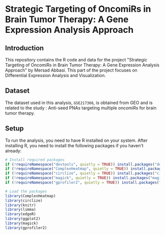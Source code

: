 # Strategic Targeting of OncomiRs in Brain Tumor Therapy: A Gene Expression Analysis Approach

## Introduction
This repository contains the R code and data for the project "Strategic Targeting of OncomiRs in Brain Tumor Therapy: A Gene Expression Analysis Approach" by Mersad Abbasi. This part of the project focuses on Differential Expression Analysis and Visualization.

## Dataset
The dataset used in this analysis, `GSE217366`, is obtained from GEO and is related to the study : Anti-seed PNAs targeting multiple oncomiRs for brain tumor therapy.

## Setup
To run the analysis, you need to have R installed on your system. After installing R, you need to install the following packages if you haven't already:

```R
# Install required packages
if (!requireNamespace("devtools", quietly = TRUE)) install.packages("devtools")
if (!requireNamespace("ComplexHeatmap", quietly = TRUE)) install.packages("ComplexHeatmap")
if (!requireNamespace("circlize", quietly = TRUE)) install.packages("circlize")
if (!requireNamespace("magick", quietly = TRUE)) install.packages("magick")
if (!requireNamespace("gprofiler2", quietly = TRUE)) install.packages("gprofiler2")

# Load the packages
library(ComplexHeatmap)
library(circlize)
library(knitr)
library(limma)
library(edgeR)
library(ggplot2)
library(magick)
library(gprofiler2)
